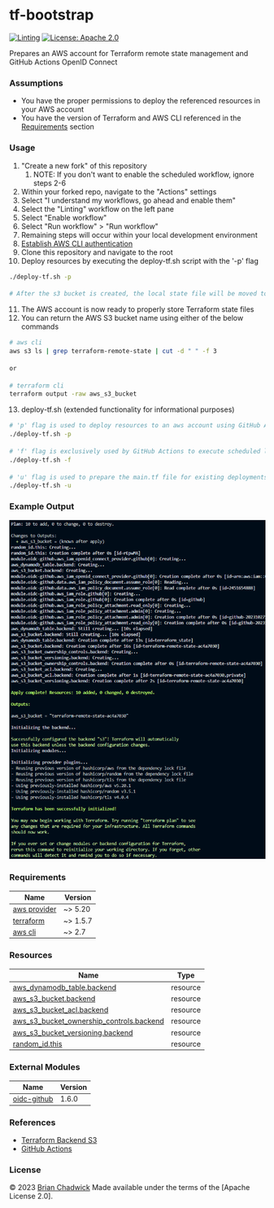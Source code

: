 # tf-bootstrap

[![Linting](https://github.com/chadwickcloudservices/tf-bootstrap/actions/workflows/linting.yml/badge.svg)](https://github.com/chadwickcloudservices/tf-bootstrap/actions/workflows/linting.yml)
[![License: Apache 2.0](https://img.shields.io/badge/License-Apache_2.0-purple.svg)](https://opensource.org/licenses/Apache-2.0)

Prepares an AWS account for Terraform remote state management and GitHub Actions OpenID Connect

### Assumptions

- You have the proper permissions to deploy the referenced resources in your AWS account
- You have the version of Terraform and AWS CLI referenced in the [Requirements](https://github.com/chadwickcloudservices/tf-bootstrap#requirements) section

### Usage

1. "Create a new fork" of this repository
   1. NOTE: If you don't want to enable the scheduled workflow, ignore steps 2-6
2. Within your forked repo, navigate to the "Actions" settings
3. Select "I understand my workflows, go ahead and enable them"
4. Select the "Linting" workflow on the left pane
5. Select "Enable workflow"
6. Select "Run workflow" > "Run workflow"
7. Remaining steps will occur within your local development environment
8. [Establish AWS CLI authentication]
9. Clone this repository and navigate to the root
10. Deploy resources by executing the deploy-tf.sh script with the '-p' flag
```bash
./deploy-tf.sh -p

# After the s3 bucket is created, the local state file will be moved to the s3 bucket
```
11. The AWS account is now ready to properly store Terraform state files
12. You can return the AWS S3 bucket name using either of the below commands
```bash
# aws cli
aws s3 ls | grep terraform-remote-state | cut -d " " -f 3

or

# terraform cli
terraform output -raw aws_s3_bucket
```
13. deploy-tf.sh (extended functionality for informational purposes)
```bash
# 'p' flag is used to deploy resources to an aws account using GitHub Actions
./deploy-tf.sh -p

# 'f' flag is exclusively used by GitHub Actions to execute scheduled linting
./deploy-tf.sh -f

# 'u' flag is used to prepare the main.tf file for existing deployments
./deploy-tf.sh -u
```

### Example Output

![alt text](resources/tf-bootstrap.png)

### Requirements

| Name                                                                                     | Version  |
| -----------------------------------------------------------------------------------------|----------|
| [aws provider](https://registry.terraform.io/providers/hashicorp/aws/latest/docs)        | ~> 5.20  |
| [terraform](https://developer.hashicorp.com/terraform/downloads)                         | ~> 1.5.7 |
| [aws cli](https://docs.aws.amazon.com/cli/latest/userguide/getting-started-install.html) | ~> 2.7   |

### Resources

| Name                                                                                                                                                 | Type        |
| ---------------------------------------------------------------------------------------------------------------------------------------------------- | ----------- |
| [aws_dynamodb_table.backend](https://registry.terraform.io/providers/hashicorp/aws/latest/docs/resources/dynamodb_table)                             | resource    |
| [aws_s3_bucket.backend](https://registry.terraform.io/providers/hashicorp/aws/latest/docs/resources/s3_bucket)                                       | resource    |
| [aws_s3_bucket_acl.backend](https://registry.terraform.io/providers/hashicorp/aws/latest/docs/resources/s3_bucket_acl)                               | resource    |
| [aws_s3_bucket_ownership_controls.backend](https://registry.terraform.io/providers/hashicorp/aws/latest/docs/resources/s3_bucket_ownership_controls) | resource    |
| [aws_s3_bucket_versioning.backend](https://registry.terraform.io/providers/hashicorp/aws/latest/docs/resources/s3_bucket_versioning)                 | resource    |
| [random_id.this](https://registry.terraform.io/providers/hashicorp/random/latest/docs/resources/id)                                                  | resource    |

### External Modules

| Name | Version |
| ------------------------------------------------------------------------------------|-------|
| [oidc-github](https://registry.terraform.io/modules/unfunco/oidc-github/aws/latest) | 1.6.0 |

### References

 - [Terraform Backend S3]
 - [GitHub Actions]

### License

© 2023 [Brian Chadwick](https://github.com/chadwickcloudservices)
Made available under the terms of the [Apache License 2.0].

[terraform backend s3]: https://developer.hashicorp.com/terraform/language/v1.5.x/settings/backends/s3
[github actions]: https://docs.github.com/en/actions/quickstart
[Establish AWS CLI authentication]: https://docs.aws.amazon.com/cli/latest/userguide/cli-chap-authentication.html